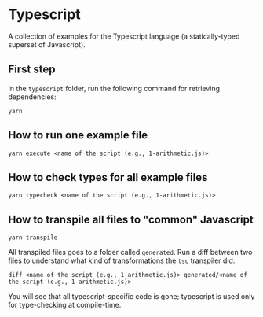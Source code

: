 # Typescript

A collection of examples for the Typescript language (a statically-typed superset of Javascript).

## First step
In the `typescript` folder, run the following command for retrieving dependencies:

```
yarn
```

## How to run one example file
```
yarn execute <name of the script (e.g., 1-arithmetic.js)>
```

## How to check types for all example files
```
yarn typecheck <name of the script (e.g., 1-arithmetic.js)>
```

## How to transpile all files to "common" Javascript
```
yarn transpile
```

All transpiled files goes to a folder called `generated`. Run a diff between two files to understand what kind of transformations the `tsc` transpiler did:
```
diff <name of the script (e.g., 1-arithmetic.js)> generated/<name of the script (e.g., 1-arithmetic.js)>
```

You will see that all typescript-specific code is gone; typescript is used only for type-checking at compile-time.
